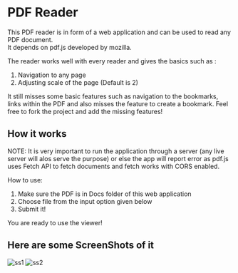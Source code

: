 # PDF Reader

This PDF reader is in form of a web application and can be used to read any PDF document.<br/>
It depends on pdf.js developed by mozilla.

The reader works well with every reader and gives the basics such as :
1. Navigation to any page
2. Adjusting scale of the page (Default is 2)

It still misses some basic features such as navigation to the bookmarks, links within the PDF and also misses the feature to
create a bookmark. Feel free to fork the project and add the missing features!

## How it works

NOTE: It is very important to run the application through a server (any live server will alos serve the purpose) or else
the app will report error as pdf.js uses Fetch API to fetch documents and fetch works with CORS enabled.

How to use:
1. Make sure the PDF is in Docs folder of this web application
2. Choose file from the input option given below
3. Submit it!

You are ready to use the viewer!

## Here are some ScreenShots of it
![ss1](https://user-images.githubusercontent.com/45818886/52954190-88449480-33af-11e9-861c-923c72d79967.png)
![ss2](https://user-images.githubusercontent.com/45818886/52954197-8f6ba280-33af-11e9-9327-791160aee7f0.png)
